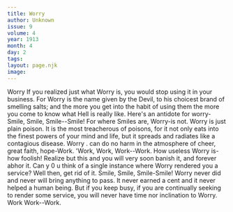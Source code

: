 ```yaml
---
title: Worry
author: Unknown
issue: 9
volume: 4
year: 1913
month: 4
day: 2
tags:
layout: page.njk
image:
---
```

Worry      If you realized just what Worry is, you would stop using it in your business. For Worry is the name given by the Devil, to his choicest brand of smelling salts; and the more you get into the habit of using them the more you come to know what Hell is really like. Here's an antidote for worry-   Smile, Smile, Smile--Smile!   For where Smiles are, Worry-is not. Worry is just plain poison. It is the most treacherous of poisons, for it not only eats into the finest powers of your mind and life, but it spreads and radiates like a contagious disease. Worry . can do no harm in the atmosphere of cheer, great faith, hope-Work.   'Work, Work, Work--Work.   How useless Worry is-how foolish! Realize but this and you will very soon banish it, and forever abhor it. Can y 0 u think of a single instance where Worry   rendered you a service? Well then, get rid of it.   Smile, Smile, Smile-Smile!   Worry never did and never will bring   anything to pass. It never earned a cent and it never helped a human being. But if you keep busy, if you are continually seeking to render some service, you will never have time nor inclination to Worry.   Work Work--Work.




